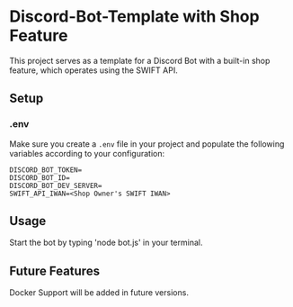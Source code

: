 # Discord-Bot-Template with Shop Feature

This project serves as a template for a Discord Bot with a built-in shop feature, which operates using the SWIFT API.

## Setup

### .env

Make sure you create a `.env` file in your project and populate the following variables according to your configuration:

```env
DISCORD_BOT_TOKEN=  
DISCORD_BOT_ID=  
DISCORD_BOT_DEV_SERVER=  
SWIFT_API_IWAN=<Shop Owner's SWIFT IWAN>
```

## Usage

Start the bot by typing 'node bot.js' in your terminal.

## Future Features

Docker Support will be added in future versions.
